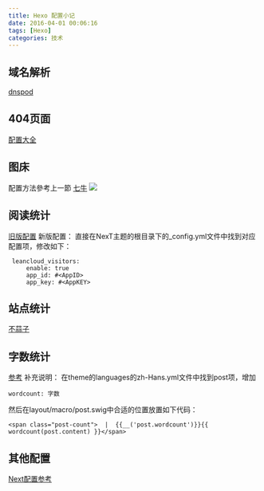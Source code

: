 ```yaml
---
title: Hexo 配置小记
date: 2016-04-01 00:06:16
tags: [Hexo]
categories: 技术
---
```


## 域名解析
[dnspod](http://www.jianshu.com/p/1d427e888dda)

## 404页面
[配置大全](http://ibruce.info/2013/11/22/hexo-your-blog/)

## 图床

<!--more-->

配置方法參考上一節
[七牛](https://portal.qiniu.com/)
![](http://7xshxx.com1.z0.glb.clouddn.com/qiniu.jpg?imageView/2/w/100/)

## 阅读统计


[旧版配置](http://notes.xiamo.tk/2015-10-21-%E4%B8%BANexT%E4%B8%BB%E9%A2%98%E6%B7%BB%E5%8A%A0%E6%96%87%E7%AB%A0%E9%98%85%E8%AF%BB%E9%87%8F%E7%BB%9F%E8%AE%A1%E5%8A%9F%E8%83%BD.html#%E9%85%8D%E7%BD%AELeanCloud)
新版配置： 直接在NexT主题的根目录下的_config.yml文件中找到对应配置项，修改如下：

     leancloud_visitors: 
         enable: true 
         app_id: #<AppID> 
         app_key: #<AppKEY>

## 站点统计
[不蒜子](http://ibruce.info/2015/04/04/busuanzi/)

## 字数统计
[参考](http://blog.willin.wang/posts/2015/hexo-wordcount/)
补充说明： 在theme的languages的zh-Hans.yml文件中找到post项，增加
    
    wordcount: 字数

然后在layout/macro/post.swig中合适的位置放置如下代码：

    <span class="post-count">  |  {{__('post.wordcount')}}{{ wordcount(post.content) }}</span>

## 其他配置
[Next配置参考](http://theme-next.iissnan.com/theme-settings.html)
